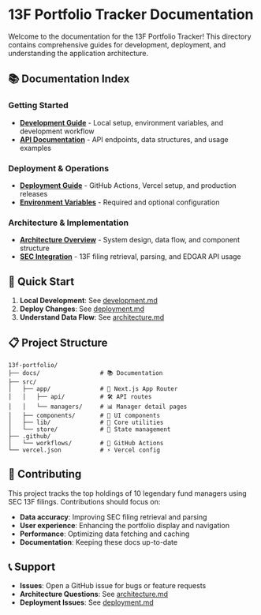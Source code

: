 # 13F Portfolio Tracker Documentation

Welcome to the documentation for the 13F Portfolio Tracker! This directory contains comprehensive guides for development, deployment, and understanding the application architecture.

## 📚 Documentation Index

### Getting Started
- [**Development Guide**](./development.md) - Local setup, environment variables, and development workflow
- [**API Documentation**](./api.md) - API endpoints, data structures, and usage examples

### Deployment & Operations
- [**Deployment Guide**](./deployment.md) - GitHub Actions, Vercel setup, and production releases
- [**Environment Variables**](./environment.md) - Required and optional configuration

### Architecture & Implementation
- [**Architecture Overview**](./architecture.md) - System design, data flow, and component structure
- [**SEC Integration**](./sec-integration.md) - 13F filing retrieval, parsing, and EDGAR API usage

## 🚀 Quick Start

1. **Local Development**: See [development.md](./development.md)
2. **Deploy Changes**: See [deployment.md](./deployment.md)
3. **Understand Data Flow**: See [architecture.md](./architecture.md)

## 📋 Project Structure

```
13f-portfolio/
├── docs/                 # 📚 Documentation
├── src/
│   ├── app/              # 🔌 Next.js App Router
│   │   ├── api/          # 🛠️ API routes
│   │   └── managers/     # 📊 Manager detail pages
│   ├── components/       # 🎨 UI components
│   ├── lib/              # 🔧 Core utilities
│   └── store/            # 💾 State management
├── .github/
│   └── workflows/        # 🚀 GitHub Actions
└── vercel.json           # ⚡ Vercel config
```

## 🤝 Contributing

This project tracks the top holdings of 10 legendary fund managers using SEC 13F filings. Contributions should focus on:

- **Data accuracy**: Improving SEC filing retrieval and parsing
- **User experience**: Enhancing the portfolio display and navigation
- **Performance**: Optimizing data fetching and caching
- **Documentation**: Keeping these docs up-to-date

## 📞 Support

- **Issues**: Open a GitHub issue for bugs or feature requests
- **Architecture Questions**: See [architecture.md](./architecture.md)
- **Deployment Issues**: See [deployment.md](./deployment.md)